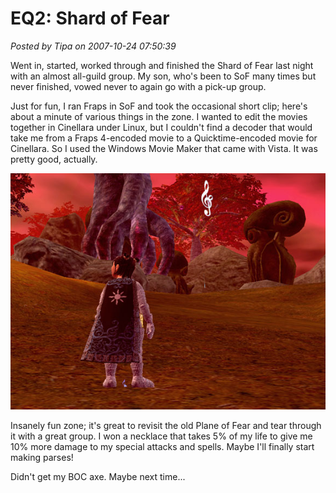 # EQ2: Shard of Fear

*Posted by Tipa on 2007-10-24 07:50:39*

Went in, started, worked through and finished the Shard of Fear last night with an almost all-guild group. My son, who's been to SoF many times but never finished, vowed never to again go with a pick-up group.





Just for fun, I ran Fraps in SoF and took the occasional short clip; here's about a minute of various things in the zone. I wanted to edit the movies together in Cinellara under Linux, but I couldn't find a decoder that would take me from a Fraps 4-encoded movie to a Quicktime-encoded movie for Cinellara. So I used the Windows Movie Maker that came with Vista. It was pretty good, actually.

![](../../../uploads/2007/10/fear.jpg)


Insanely fun zone; it's great to revisit the old Plane of Fear and tear through it with a great group. I won a necklace that takes 5% of my life to give me 10% more damage to my special attacks and spells. Maybe I'll finally start making parses!

Didn't get my BOC axe. Maybe next time...
